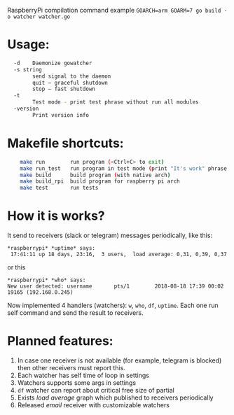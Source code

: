 RaspberryPi compilation command example `GOARCH=arm GOARM=7 go build -o watcher watcher.go`

Usage:
=====
```bash
  -d	Daemonize gowatcher
  -s string
    	send signal to the daemon
		quit — graceful shutdown
		stop — fast shutdown
  -t
    	Test mode - print test phrase without run all modules
  -version
        Print version info
```

Makefile shortcuts:
=====
```bash
    make run        run program (<Ctrl+C> to exit)
    make run_test   run program in test mode (print "It's work" phrase and shutdown)
    make build      build program (with native arch)
    make build_rpi  build program for raspberry pi arch
    make test       run tests
```

How it is works?
=====
It send to receivers (slack or telegram) messages periodically, like this:
```
*raspberrypi* *uptime* says:
 17:41:11 up 18 days, 23:16,  3 users,  load average: 0,31, 0,39, 0,37
```
or this
```
*raspberrypi* *who* says:
New user detected: username       pts/1        2018-08-18 17:39 00:02       19165 (192.168.0.245)
```
Now implemented 4 handlers (watchers): `w`, `who`, `df`, `uptime`. Each one run self command and send the result to receivers.

Planned features:
=====
1. In case one receiver is not available (for example, telegram is blocked) then other receivers must report this.
2. Each watcher has self time of loop in settings
3. Watchers supports some args in settings
4. `df` watcher can report about critical free size of partial
5. Exists _load average_ graph which published to receivers periodically
6. Released _email_ receiver with customizable watchers